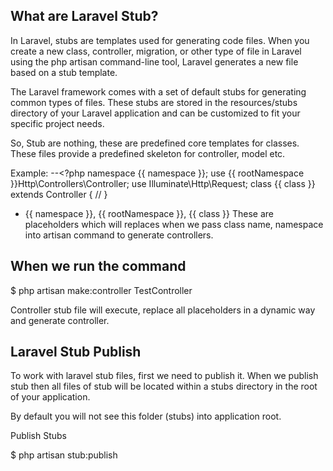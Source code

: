## What are Laravel Stub?
In Laravel, stubs are templates used for generating code files. When you create a new class, controller, migration, or other type of file in Laravel using the php artisan command-line tool, Laravel generates a new file based on a stub template.

The Laravel framework comes with a set of default stubs for generating common types of files. These stubs are stored in the resources/stubs directory of your Laravel application and can be customized to fit your specific project needs.

So, Stub are nothing, these are predefined core templates for classes. These files provide a predefined skeleton for controller, model etc.

Example:
--<?php namespace {{ namespace }}; use {{ rootNamespace }}Http\Controllers\Controller; use Illuminate\Http\Request; class {{ class }} extends Controller { // } 

- {{ namespace }}, {{ rootNamespace }}, {{ class }} These are placeholders which will replaces when we pass class name, namespace into artisan command to generate controllers.


## When we run the command

$ php artisan make:controller TestController

Controller stub file will execute, replace all placeholders in a dynamic way and generate controller.

## Laravel Stub Publish

To work with laravel stub files, first we need to publish it. When we publish stub then all files of stub will be located within a stubs directory in the root of your application.

By default you will not see this folder (stubs) into application root.

Publish Stubs

$ php artisan stub:publish

